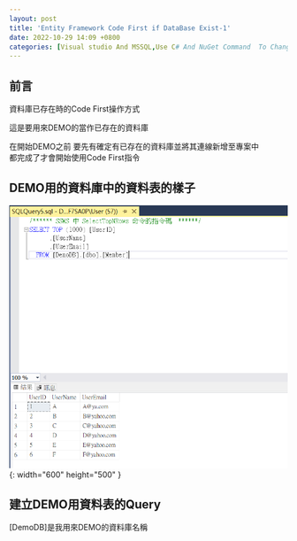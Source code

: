 ```yaml
---
layout: post
title: 'Entity Framework Code First if DataBase Exist-1'
date: 2022-10-29 14:09 +0800
categories: [Visual studio And MSSQL,Use C# And NuGet Command  To Change MSSQL Setting]
---
```

## 前言
資料庫已存在時的Code First操作方式

這是要用來DEMO的當作已存在的資料庫

在開始DEMO之前 要先有確定有已存在的資料庫並將其連線新增至專案中  
都完成了才會開始使用Code First指令
## DEMO用的資料庫中的資料表的樣子
![Desktop View](/assets/img/2022-10-29-entity-framework-code-first-if-database-exist/1.png){: width="600" height="500" }


## 建立DEMO用資料表的Query
[DemoDB]是我用來DEMO的資料庫名稱
<script  type='text/javascript' src=''>

     USE [DemoDB]
    GO
    /****** Object:  Table [dbo].[Member]    Script Date: 2022/10/29 下午 02:29:51 ******/
    SET ANSI_NULLS ON
    GO
    SET QUOTED_IDENTIFIER ON
    GO
    CREATE TABLE [dbo].[Member](
	    [UserID] [int] IDENTITY(1,1) NOT NULL,
	    [UserName] [varchar](10) NULL,
	    [UserEmail] [varchar](50) NULL,
     CONSTRAINT [PK_Member] PRIMARY KEY CLUSTERED 
    (
	    [UserID] ASC
    )WITH (PAD_INDEX = OFF, STATISTICS_NORECOMPUTE = OFF, IGNORE_DUP_KEY = OFF, ALLOW_ROW_LOCKS = ON, ALLOW_PAGE_LOCKS = ON) ON [PRIMARY]
    ) ON [PRIMARY]
    GO
    SET IDENTITY_INSERT [dbo].[Member] ON 
    GO
    INSERT [dbo].[Member] ([UserID], [UserName], [UserEmail]) VALUES (1, N'A', N'A@ya.com')
    GO
    INSERT [dbo].[Member] ([UserID], [UserName], [UserEmail]) VALUES (2, N'B', N'B@yahoo.com')
    GO
    INSERT [dbo].[Member] ([UserID], [UserName], [UserEmail]) VALUES (3, N'C', N'C@yahoo.com')
    GO
    INSERT [dbo].[Member] ([UserID], [UserName], [UserEmail]) VALUES (4, N'D', N'D@yahoo.com')
    GO
    INSERT [dbo].[Member] ([UserID], [UserName], [UserEmail]) VALUES (5, N'E', N'E@yahoo.com')
    GO
    INSERT [dbo].[Member] ([UserID], [UserName], [UserEmail]) VALUES (6, N'F', N'F@yahoo.com')
    GO
    SET IDENTITY_INSERT [dbo].[Member] OFF
    GO


## 建立專案
開起一個用來DEMO用的專案  
![Desktop View](/assets/img/2022-10-29-entity-framework-code-first-if-database-exist/2.png){: width="600" height="500" }  
![Desktop View](/assets/img/2022-10-29-entity-framework-code-first-if-database-exist/3.png){: width="600" height="500" }  

 
## 將ADO.NET實體資料模型加入道專案中  
## 1.新增項目  
![Desktop View](/assets/img/2022-10-29-entity-framework-code-first-if-database-exist/6.png){: width="600" height="500" }


## 2.選擇ADO.NET實體資料模型  
![Desktop View](/assets/img/2022-10-29-entity-framework-code-first-if-database-exist/7.png){: width="600" height="500" }

## 3.因為是要DEMO操作已存在的資料庫 所以選擇來自資料庫的Code First  
![Desktop View](/assets/img/2022-10-29-entity-framework-code-first-if-database-exist/8.png){: width="600" height="500" }

## 4.設定連線資料（根據自己環境新增連線）
![Desktop View](/assets/img/2022-10-29-entity-framework-code-first-if-database-exist/9.png){: width="600" height="500" }

## 5.選擇資料庫物件
![Desktop View](/assets/img/2022-10-29-entity-framework-code-first-if-database-exist/10.png){: width="600" height="500" }

## 6.完成
會新增一個檔案像下圖這樣
![Desktop View](/assets/img/2022-10-29-entity-framework-code-first-if-database-exist/11.png){: width="600" height="500" }

